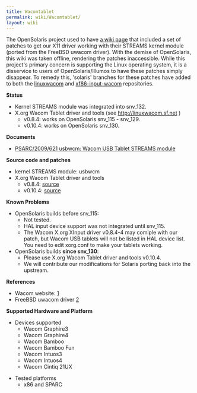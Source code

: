 ```yaml
---
title: Wacomtablet
permalink: wiki/Wacomtablet/
layout: wiki
---
```


The OpenSolaris project used to have [a wiki
page](http://web.archive.org/web/20120829201957/http://hub.opensolaris.org/bin/view/Community+Group+device_drivers/wacomtablet)
that included a set of patches to get our X11 driver working with their
STREAMS kernel module (ported from the FreeBSD uwacom driver). With the
demise of OpenSolaris, this wiki was taken offline, rendering the
patches inaccessible. While this project's primary concern is supporting
the Linux operating system, it is a disservice to users of
OpenSolaris/Illumos to have these patches simply disappear. To remedy
this, 'solaris' branches for these patches have added to both the
[linuxwacom](linuxwacom "wikilink") and
[xf86-input-wacom](xf86-input-wacom "wikilink") repositories.

**Status**

-   Kernel STREAMS module was integrated into snv\_132.
-   X.org Wacom Tablet driver and tools (see <http://linuxwacom.sf.net>
    )
    -   v0.8.4: works on OpenSolaris snv\_115 - snv\_129.
    -   v0.10.4: works on OpenSolaris snv\_130.

**Documents**

-   [PSARC/2009/621 usbwcm: Wacom USB Tablet STREAMS
    module](http://www.mail-archive.com/opensolaris-arc@mail.opensolaris.org/msg18387.html)

**Source code and patches**

-   kernel STREAMS module: usbwcm
-   X.org Wacom Tablet driver and tools
    -   v0.8.4:
        [source](http://linuxwacom.git.sourceforge.net/git/gitweb.cgi?p=linuxwacom/linuxwacom;a=shortlog;h=refs/heads/solaris)
    -   v0.10.4:
        [source](http://linuxwacom.git.sourceforge.net/git/gitweb.cgi?p=linuxwacom/xf86-input-wacom;a=shortlog;h=refs/heads/solaris)

**Known Problems**

-   OpenSolaris builds before snv\_115:
    -   Not tested.
    -   HAL input device support was not integrated until snv\_115.
    -   The Wacom X.org XInput driver v0.8.4-4 may comiple with our
        patch, but Wacom USB tablets will not be listed in HAL device
        list. You need to edit xorg.conf to make your tablets working.
-   OpenSolaris builds **since snv\_130**:
    -   Please use X.org Wacom Tablet driver and tools v0.10.4.
    -   We will contribute our modifications for Solaris porting back
        into the upstream.

**References**

-   Wacom website: [1](http://www.wacom.com)
-   FreeBSD uwacom driver
    [2](http://www.freshports.org/x11-drivers/input-wacom)

**Supported Hardware and Platform**

-   Devices supported
    -   Wacom Graphire3
    -   Wacom Graphire4
    -   Wacom Bamboo
    -   Wacom Bamboo Fun
    -   Wacom Intuos3
    -   Wacom Intuos4
    -   Wacom Cintiq 21UX

<!-- -->

-   Tested platforms
    -   x86 and SPARC
